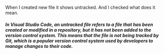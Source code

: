 When I created new file it shows untracked. And I checked what does it mean.
##### In Visual Studio Code, an untracked file refers to a file that has been created or modified in a repository, but it has not been added to the version control system. This means that the file is not being tracked by Git, which is a popular version control system used by developers to manage changes to their code.
